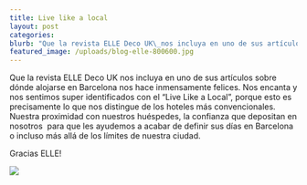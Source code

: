 ```yaml
---
title: Live like a local
layout: post
categories:
blurb: "Que la revista ELLE Deco UK\_nos incluya en uno de sus artículos sobre dónde alojarse en Barcelona nos hace inmensamente felices. Nos encanta y nos sentimos super identificados con el “Live Like a Local”, porque esto es precisamente lo que nos distingue de los hoteles más convencionales. Nuestra proximidad con nuestros huéspedes, la confianza que depositan en nosotros\_ para que les ayudemos a acabar de definir sus días en Barcelona o incluso más allá de los límites de nuestra ciudad."
featured_image: /uploads/blog-elle-800600.jpg
---
```


Que la revista ELLE Deco UK nos incluya en uno de sus art&iacute;culos sobre d&oacute;nde alojarse en Barcelona nos hace inmensamente felices. Nos encanta y nos sentimos super identificados con el “Live Like a Local”, porque esto es precisamente lo que nos distingue de los hoteles m&aacute;s convencionales. Nuestra proximidad con nuestros hu&eacute;spedes, la confianza que depositan en nosotros&nbsp; para que les ayudemos a acabar de definir sus d&iacute;as en Barcelona o incluso m&aacute;s all&aacute; de los l&iacute;mites de nuestra ciudad.

Gracias ELLE!

![](blob:https://app.cloudcannon.com/84914689-545d-40d9-a7a3-18f8af6bf167)

&nbsp;